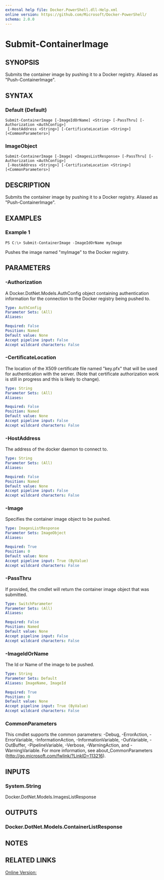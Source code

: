 ```yaml
---
external help file: Docker.PowerShell.dll-Help.xml
online version: https://github.com/Microsoft/Docker-PowerShell/
schema: 2.0.0
---
```


# Submit-ContainerImage
## SYNOPSIS
Submits the container image by pushing it to a Docker registry.
Aliased as "Push-ContainerImage".
## SYNTAX

### Default (Default)
```
Submit-ContainerImage [-ImageIdOrName] <String> [-PassThru] [-Authorization <AuthConfig>]
 [-HostAddress <String>] [-CertificateLocation <String>] [<CommonParameters>]
```

### ImageObject
```
Submit-ContainerImage [-Image] <ImagesListResponse> [-PassThru] [-Authorization <AuthConfig>]
 [-HostAddress <String>] [-CertificateLocation <String>] [<CommonParameters>]
```

## DESCRIPTION
Submits the container image by pushing it to a Docker registry.
Aliased as "Push-ContainerImage".
## EXAMPLES

### Example 1
```
PS C:\> Submit-ContainerImage -ImageIdOrName myImage
```

Pushes the image named "myImage" to the Docker registry.
## PARAMETERS

### -Authorization
A Docker.DotNet.Models.AuthConfig object containing authentication information for the connection to the Docker registry being pushed to.

```yaml
Type: AuthConfig
Parameter Sets: (All)
Aliases: 

Required: False
Position: Named
Default value: None
Accept pipeline input: False
Accept wildcard characters: False
```

### -CertificateLocation
The location of the X509 certificate file named "key.pfx" that will be used for authentication with the server.  (Note that certificate authorization work is still in progress and this is likely to change).

```yaml
Type: String
Parameter Sets: (All)
Aliases: 

Required: False
Position: Named
Default value: None
Accept pipeline input: False
Accept wildcard characters: False
```

### -HostAddress
The address of the docker daemon to connect to.

```yaml
Type: String
Parameter Sets: (All)
Aliases: 

Required: False
Position: Named
Default value: None
Accept pipeline input: False
Accept wildcard characters: False
```

### -Image
Specifies the container image object to be pushed.

```yaml
Type: ImagesListResponse
Parameter Sets: ImageObject
Aliases: 

Required: True
Position: 0
Default value: None
Accept pipeline input: True (ByValue)
Accept wildcard characters: False
```

### -PassThru
If provided, the cmdlet will return the container image object that was submitted.

```yaml
Type: SwitchParameter
Parameter Sets: (All)
Aliases: 

Required: False
Position: Named
Default value: None
Accept pipeline input: False
Accept wildcard characters: False
```

### -ImageIdOrName
The Id or Name of the image to be pushed.

```yaml
Type: String
Parameter Sets: Default
Aliases: ImageName, ImageId

Required: True
Position: 0
Default value: None
Accept pipeline input: True (ByValue)
Accept wildcard characters: False
```

### CommonParameters
This cmdlet supports the common parameters: -Debug, -ErrorAction, -ErrorVariable, -InformationAction, -InformationVariable, -OutVariable, -OutBuffer, -PipelineVariable, -Verbose, -WarningAction, and -WarningVariable. For more information, see about_CommonParameters (http://go.microsoft.com/fwlink/?LinkID=113216).
## INPUTS

### System.String
Docker.DotNet.Models.ImagesListResponse
## OUTPUTS

### Docker.DotNet.Models.ContainerListResponse

## NOTES

## RELATED LINKS

[Online Version:](https://github.com/Microsoft/Docker-PowerShell/blob/master/src/Docker.PowerShell/Help/Submit-ContainerImage.md)
